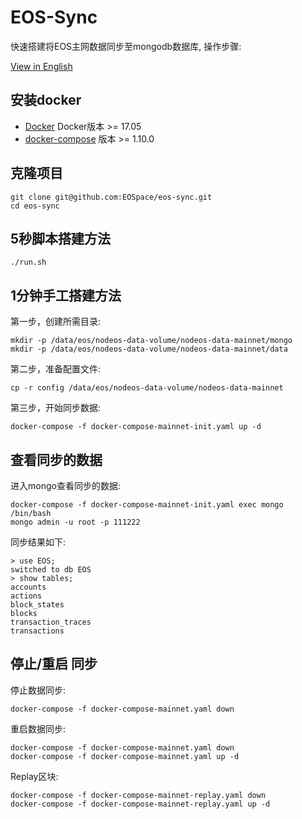 # EOS-Sync

快速搭建将EOS主网数据同步至mongodb数据库, 操作步骤:

[View in English](README.md)

## 安装docker

- [Docker](https://docs.docker.com) Docker版本 >= 17.05
- [docker-compose](https://docs.docker.com/compose/) 版本 >= 1.10.0

## 克隆项目

```
git clone git@github.com:EOSpace/eos-sync.git
cd eos-sync
```

## 5秒脚本搭建方法

```
./run.sh
```

## 1分钟手工搭建方法

第一步，创建所需目录:

```
mkdir -p /data/eos/nodeos-data-volume/nodeos-data-mainnet/mongo
mkdir -p /data/eos/nodeos-data-volume/nodeos-data-mainnet/data
```

第二步，准备配置文件:

```
cp -r config /data/eos/nodeos-data-volume/nodeos-data-mainnet
```

第三步，开始同步数据:

```
docker-compose -f docker-compose-mainnet-init.yaml up -d
```

## 查看同步的数据

进入mongo查看同步的数据:

```
docker-compose -f docker-compose-mainnet-init.yaml exec mongo /bin/bash
mongo admin -u root -p 111222
```

同步结果如下:

```
> use EOS;
switched to db EOS
> show tables;
accounts
actions
block_states
blocks
transaction_traces
transactions
```

## 停止/重启 同步

停止数据同步:

```
docker-compose -f docker-compose-mainnet.yaml down
```

重启数据同步:

```
docker-compose -f docker-compose-mainnet.yaml down
docker-compose -f docker-compose-mainnet.yaml up -d
```

Replay区块:

```
docker-compose -f docker-compose-mainnet-replay.yaml down
docker-compose -f docker-compose-mainnet-replay.yaml up -d
```
